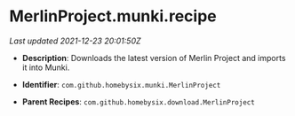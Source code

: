 # MerlinProject.munki.recipe

_Last updated 2021-12-23 20:01:50Z_

- **Description**: Downloads the latest version of Merlin Project and imports it into Munki.

- **Identifier**: `com.github.homebysix.munki.MerlinProject`

- **Parent Recipes**: `com.github.homebysix.download.MerlinProject`
